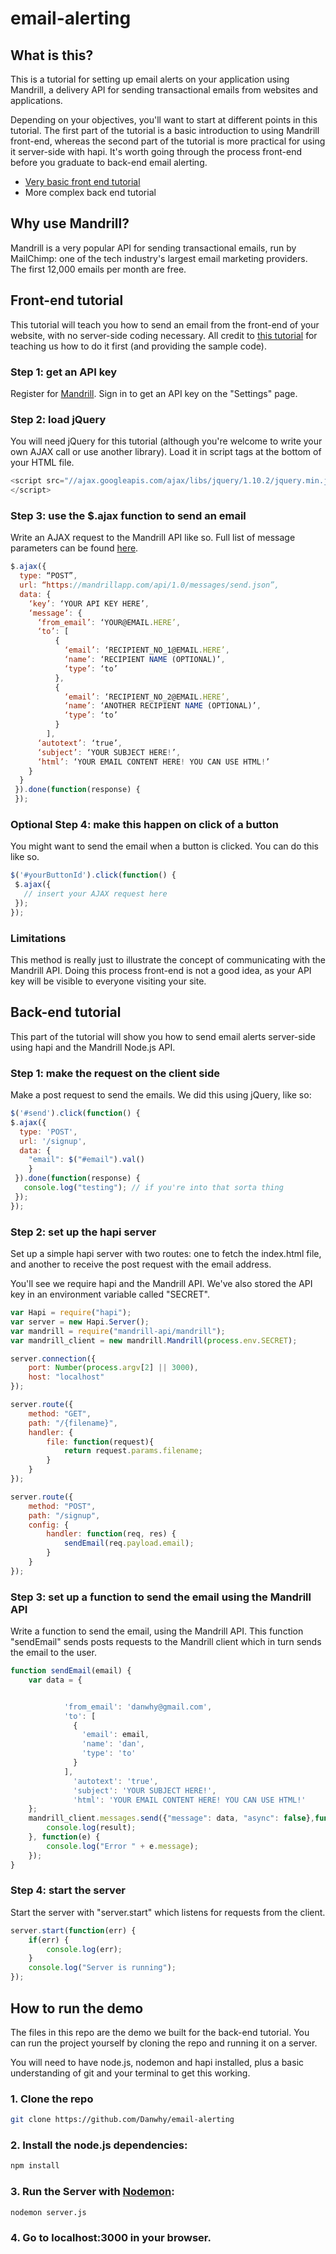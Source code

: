 # email-alerting

## What is this?

This is a tutorial for setting up email alerts on your application using Mandrill, a delivery API for sending transactional emails from websites and applications.

Depending on your objectives, you'll want to start at different points in this tutorial. The first part of the tutorial is a basic introduction to using Mandrill front-end, whereas the second part of the tutorial is more practical for using it server-side with hapi. It's worth going through the process front-end before you graduate to back-end email alerting.

* [Very basic front end tutorial](https://github.com/Danwhy/email-alerting#front-end-tutorial)
* More complex back end tutorial

## Why use Mandrill?

Mandrill is a very popular API for sending transactional emails, run by MailChimp: one of the tech industry's largest email marketing providers. The first 12,000 emails per month are free.

## Front-end tutorial

This tutorial will teach you how to send an email from the front-end of your website, with no server-side coding necessary. All credit to [this tutorial](https://medium.com/@mariusc23/send-an-email-using-only-javascript-b53319616782) for teaching us how to do it first (and providing the sample code).

### Step 1: get an API key

Register for [Mandrill](http://mandrillapp.com/). Sign in to get an API key on the "Settings" page.

### Step 2: load jQuery

You will need jQuery for this tutorial (although you're welcome to write your own AJAX call or use another library). Load it in script tags at the bottom of your HTML file.

```javascript
<script src="//ajax.googleapis.com/ajax/libs/jquery/1.10.2/jquery.min.js">
</script>
```

### Step 3: use the $.ajax function to send an email

Write an AJAX request to the Mandrill API like so. Full list of message parameters can be found [here](https://mandrillapp.com/api/docs/messages.html).

```javascript
$.ajax({
  type: “POST”,
  url: “https://mandrillapp.com/api/1.0/messages/send.json”,
  data: {
    ‘key’: ‘YOUR API KEY HERE’,
    ‘message’: {
      ‘from_email’: ‘YOUR@EMAIL.HERE’,
      ‘to’: [
          {
            ‘email’: ‘RECIPIENT_NO_1@EMAIL.HERE’,
            ‘name’: ‘RECIPIENT NAME (OPTIONAL)’,
            ‘type’: ‘to’
          },
          {
            ‘email’: ‘RECIPIENT_NO_2@EMAIL.HERE’,
            ‘name’: ‘ANOTHER RECIPIENT NAME (OPTIONAL)’,
            ‘type’: ‘to’
          }
        ],
      ‘autotext’: ‘true’,
      ‘subject’: ‘YOUR SUBJECT HERE!’,
      ‘html’: ‘YOUR EMAIL CONTENT HERE! YOU CAN USE HTML!’
    }
  }
 }).done(function(response) {
 });
 ```

### Optional Step 4: make this happen on click of a button

 You might want to send the email when a button is clicked. You can do this like so.

 ```javascript
 $('#yourButtonId').click(function() {
  $.ajax({
    // insert your AJAX request here
  });
});
```

### Limitations

This method is really just to illustrate the concept of communicating with the Mandrill API. Doing this process front-end is not a good idea, as your API key will be visible to everyone visiting your site.

## Back-end tutorial

This part of the tutorial will show you how to send email alerts server-side using hapi and the Mandrill Node.js API.

### Step 1: make the request on the client side

Make a post request to send the emails. We did this using jQuery, like so:

```javascript
$('#send').click(function() {
$.ajax({
  type: 'POST',
  url: '/signup',
  data: {
    "email": $("#email").val()
    }
 }).done(function(response) {
   console.log("testing"); // if you're into that sorta thing
 });
});
```

### Step 2: set up the hapi server

Set up a simple hapi server with two routes: one to fetch the index.html file, and another to receive the post request with the email address.

You'll see we require hapi and the Mandrill API. We've also stored the API key in an environment variable called "SECRET".

```javascript
var Hapi = require("hapi");
var server = new Hapi.Server();
var mandrill = require("mandrill-api/mandrill");
var mandrill_client = new mandrill.Mandrill(process.env.SECRET);

server.connection({
	port: Number(process.argv[2] || 3000),
	host: "localhost"
});

server.route({
	method: "GET",
	path: "/{filename}",
	handler: {
		file: function(request){
			return request.params.filename;
		}
	}
});

server.route({
	method: "POST",
	path: "/signup",
	config: {
		handler: function(req, res) {
			sendEmail(req.payload.email);
		}
	}
});
```
### Step 3: set up a function to send the email using the Mandrill API

Write a function to send the email, using the Mandrill API. This function "sendEmail" sends posts requests to the Mandrill client which in turn sends the email to the user.

```javascript
function sendEmail(email) {
	var data = {


	      	'from_email': 'danwhy@gmail.com',
	      	'to': [
	          {
	            'email': email,
	            'name': 'dan',
	            'type': 'to'
	          }
	        ],
		      'autotext': 'true',
		      'subject': 'YOUR SUBJECT HERE!',
		      'html': 'YOUR EMAIL CONTENT HERE! YOU CAN USE HTML!'
	};
	mandrill_client.messages.send({"message": data, "async": false},function(result) {
		console.log(result);
	}, function(e) {
		console.log("Error " + e.message);
	});
}
```
### Step 4: start the server

Start the server with "server.start" which listens for requests from the client.

```javascript
server.start(function(err) {
	if(err) {
		console.log(err);
	}
	console.log("Server is running");
});
```

## How to run the demo

The files in this repo are the demo we built for the back-end tutorial. You can run the project yourself by cloning the repo and running it on a server.

You will need to have node.js, nodemon and hapi installed, plus a basic understanding of git and your terminal to get this working.

### 1. Clone the repo

```sh
git clone https://github.com/Danwhy/email-alerting
```

### 2. Install the node.js dependencies:

```sh
npm install
```

### 3. Run the Server with [Nodemon](https://github.com/remy/nodemon):

```sh
nodemon server.js
```
### 4. Go to localhost:3000 in your browser.

